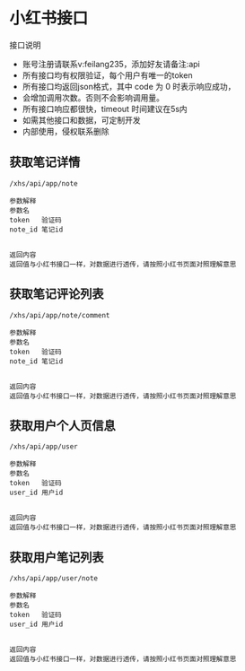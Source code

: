 
# 小红书接口

接口说明
* 账号注册请联系v:feilang235，添加好友请备注:api
* 所有接口均有权限验证，每个用户有唯一的token
* 所有接口均返回json格式，其中 code 为 0 时表示响应成功，
* 会增加调用次数。否则不会影响调用量。
* 所有接口响应都很快，timeout 时间建议在5s内
* 如需其他接口和数据，可定制开发
* 内部使用，侵权联系删除


## 获取笔记详情
```
/xhs/api/app/note

参数解释
参数名	
token	验证码
note_id 笔记id


返回内容
返回值与小红书接口一样，对数据进行透传，请按照小红书页面对照理解意思
```

## 获取笔记评论列表
```
/xhs/api/app/note/comment

参数解释
参数名	
token	验证码
note_id 笔记id


返回内容
返回值与小红书接口一样，对数据进行透传，请按照小红书页面对照理解意思
```

## 获取用户个人页信息
```
/xhs/api/app/user

参数解释
参数名	
token	验证码
user_id 用户id


返回内容
返回值与小红书接口一样，对数据进行透传，请按照小红书页面对照理解意思
```

## 获取用户笔记列表
```
/xhs/api/app/user/note

参数解释
参数名	
token	验证码
user_id 用户id


返回内容
返回值与小红书接口一样，对数据进行透传，请按照小红书页面对照理解意思
```
